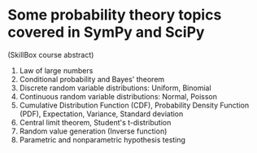 # Some probability theory topics covered in SymPy and SciPy
(SkillBox course abstract)

1. Law of large numbers
2. Conditional probability and Bayes' theorem
3. Discrete random variable distributions: Uniform, Binomial
4. Continuous random variable distributions: Normal, Poisson
5. Cumulative Distribution Function (CDF), Probability Density Function (PDF), Expectation, Variance, Standard deviation  
6. Central limit theorem, Student's t-distribution
7. Random value generation (Inverse function)
8. Parametric and nonparametric hypothesis testing